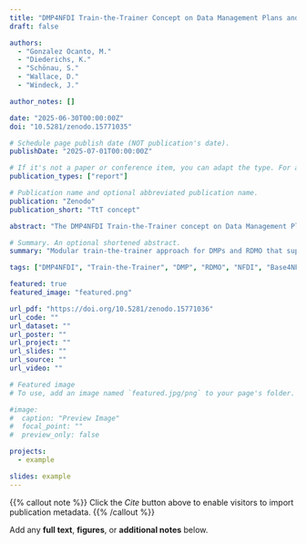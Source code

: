 ```yaml
---
title: "DMP4NFDI Train-the-Trainer Concept on Data Management Plans and RDMO"
draft: false

authors:
  - "Gonzalez Ocanto, M."
  - "Diederichs, K."
  - "Schönau, S."
  - "Wallace, D."
  - "Windeck, J."

author_notes: []

date: "2025-06-30T00:00:00Z"
doi: "10.5281/zenodo.15771035"

# Schedule page publish date (NOT publication's date).
publishDate: "2025-07-01T00:00:00Z"

# If it's not a paper or conference item, you can adapt the type. For a general doc, "misc" often works.
publication_types: ["report"]

# Publication name and optional abbreviated publication name.
publication: "Zenodo"
publication_short: "TtT concept"

abstract: "The DMP4NFDI Train-the-Trainer concept on Data Management Plans (DMPs) and RDMO is part of our mission to support the National Research Data Infrastructure (NFDI) by offering consortia-oriented, reusable training formats. These trainings aim to foster the creation and use of DMPs and SMPs across the NFDI, with RDMO as the central tool. This first version is based on an extensive requirement analysis carried out during the first project phase."

# Summary. An optional shortened abstract.
summary: "Modular train-the-trainer approach for DMPs and RDMO that supports learners at different levels of expertise"

tags: ["DMP4NFDI", "Train-the-Trainer", "DMP", "RDMO", "NFDI", "Base4NFDI"]

featured: true
featured_image: "featured.png"

url_pdf: "https://doi.org/10.5281/zenodo.15771036"
url_code: ""
url_dataset: ""
url_poster: ""
url_project: ""
url_slides: ""
url_source: ""
url_video: ""

# Featured image
# To use, add an image named `featured.jpg/png` to your page's folder.

#image:
#  caption: "Preview Image"
#  focal_point: ""
#  preview_only: false

projects:
  - example

slides: example
---
```


{{% callout note %}}
Click the _Cite_ button above to enable visitors to import publication metadata.
{{% /callout %}}

Add any **full text**, **figures**, or **additional notes** below.
